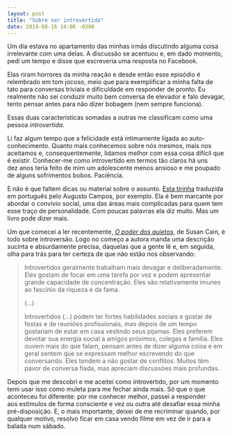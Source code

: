 ```yaml
---
layout: post
title: "Sobre ser introvertido"
date: 2014-08-16 14:00 -0300
---
```

Um dia estava no apartamento das minhas irmãs discutindo alguma coisa irrelevante com uma delas. A discussão se acentuou e, em dado momento, pedi um tempo e disse que escreveria uma resposta no Facebook.

Elas riram horrores da minha reação e desde então esse episódio é relembrado em tom jocoso, meio que para exemplificar a minha falta de tato para conversas triviais e dificuldade em responder de pronto. Eu realmente não sei conduzir muito bem conversa de elevador e falo devagar, tento pensar antes para não dizer bobagem (nem sempre funciona).

Essas duas características somadas a outras me classificam como uma pessoa _introvertida_.

Li faz algum tempo que a felicidade está intimamente ligada ao auto-conhecimento. Quanto mais conhecemos sobre nós mesmos, mais nos aceitamos e, consequentemente, lidamos melhor com essa coisa difícil que é existir. Conhecer-me como introvertido em termos tão claros há uns dez anos teria feito de mim um adolescente menos ansioso e me poupado de alguns sofrimentos bobos. Paciência.

E não é que faltem dicas ou material sobre o assunto. [Esta tirinha](http://augustocampos.net/introvertido/) traduzida em português pelo Augusto Campos, por exemplo. Ela é bem marcante por abordar o convívio social, uma das áreas mais complicadas para quem tem esse traço de personalidade. Com poucas palavras ela diz muito. Mas um livro pode dizer mais.

Um que comecei a ler recentemente, [_O poder dos quietos_](https://www.amazon.com.br/Poder-dos-Quietos-Susan-Cain/dp/8522013268/ref=as_li_ss_tl?ie=UTF8&linkCode=ll1&tag=manudousua-20&linkId=599c548538c6f41f3b8c68e701a4ade0), de Susan Cain, é todo sobre introversão. Logo no começo a autora manda uma descrição sucinta e absurdamente precisa, daquelas que a gente lê e, em seguida, olha para trás para ter certeza de que não estão nos observando:

> Introvertidos geralmente trabalham mais devagar e deliberadamente. Eles gostam de focar em uma tarefa por vez e podem apresentar grande capacidade de concentração. Eles são relativamente imunes ao fascínio da riqueza e da fama.
>
> (…)
>
> Introvertidos (…) podem ter fortes habilidades sociais e gostar de festas e de reuniões profissionais, mas depois de um tempo gostariam de estar em casa vestindo seus pijamas. Eles preferem devotar sua energia social a amigos próximos, colegas e família. Eles ouvem mais do que falam, pensam antes de dizer alguma coisa e em geral sentem que se expressam melhor escrevendo do que conversando. Eles tendem a não gostar de conflitos. Muitos têm pavor de conversa fiada, mas apreciam discussões mais profundas.

Depois que me descobri e me aceitei como introvertido, por um momento temi usar isso como muleta para me fechar ainda mais. Só que o que aconteceu foi diferente: por me conhecer melhor, passei a responder aos estímulos de forma consciente e vez ou outra até desafiar essa minha pré-disposição. E, o mais importante, deixei de me recriminar quando, por qualquer motivo, resolvo ficar em casa vendo filme em vez de ir para a balada num sábado.
